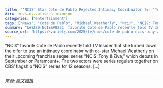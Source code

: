 ```yaml
---
title: "‘NCIS’ Star Cote de Pablo Rejected Intimacy Coordinator for ‘Tony & Ziva’ Because ‘We Don’t Want to Be Micromanaged’; Michael Weatherly Left Choice Up to Her"
date: 2025-07-28T19:55:10+08:00
categories: ["entertainment"]
tags: ["News", "Cote de Pablo", "Michael Weatherly", "Ncis", "NCIS: Tony & Ziva"]
summary: "&#8220;NCIS&#8221; favorite Cote de Pablo recently told TV Insider that she turned down the offer to use an intimacy coordinator with co-star Michael Weatherly on their upcoming franchise sequel serie"
source_url: "https://variety.com/2025/tv/news/cote-de-pablo-ncis-tony-and-ziva-intimacy-coordinators-michael-weatherly-1236472276/"
---
```


&#8220;NCIS&#8221; favorite Cote de Pablo recently told TV Insider that she turned down the offer to use an intimacy coordinator with co-star Michael Weatherly on their upcoming franchise sequel series &#8220;NCIS: Tony &#38; Ziva,&#8221; which debuts in September on Paramount+. The two actors were series regulars together on CBS&#8217; flagship &#8220;NCIS&#8221; series for 12 seasons. [&#8230;]

---

*来源: [原文链接](https://variety.com/2025/tv/news/cote-de-pablo-ncis-tony-and-ziva-intimacy-coordinators-michael-weatherly-1236472276/)*
